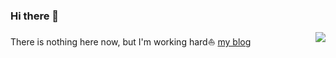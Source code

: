 ### Hi there 👋

<img align="right" src="https://github-readme-stats.vercel.app/api?username=neverland7&show_icons=true&include_all_commits=true&hide=contribs,issues">

There is nothing here now, but I'm working hard⛵ 
[my blog](https://ep4l.top/)


<!--
**neverland7/neverland7** is a ✨ _special_ ✨ repository because its `README.md` (this file) appears on your GitHub profile.

Here are some ideas to get you started:

- 🔭 I’m currently working on ...
- 🌱 I’m currently learning ...
- 👯 I’m looking to collaborate on ...
- 🤔 I’m looking for help with ...
- 💬 Ask me about ...
- 📫 How to reach me: ...
- 😄 Pronouns: ...
- ⚡ Fun fact: ...
-->
